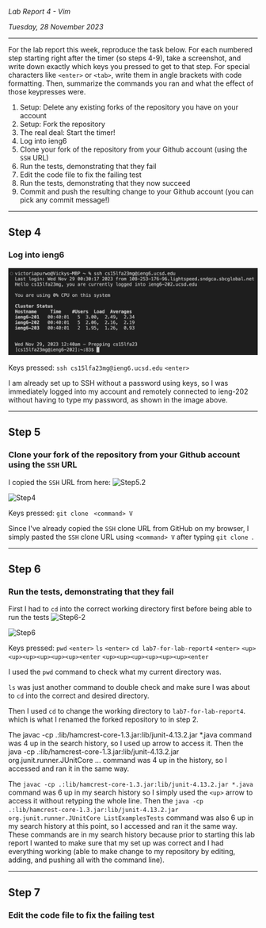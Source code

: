 *Lab Report 4 - Vim*

*Tuesday, 28 November 2023*

---

For the lab report this week, reproduce the task below. For each numbered step starting right after the timer (so steps 4-9), take a screenshot, and write down exactly which keys you pressed to get to that step. For special characters like ```<enter>``` or ```<tab>```, write them in angle brackets with code formatting. Then, summarize the commands you ran and what the effect of those keypresses were.

1. Setup: Delete any existing forks of the repository you have on your account
2. Setup: Fork the repository
3. The real deal: Start the timer!
4. Log into ieng6
5. Clone your fork of the repository from your Github account (using the ```SSH``` URL)
6. Run the tests, demonstrating that they fail
7. Edit the code file to fix the failing test
8. Run the tests, demonstrating that they now succeed
9. Commit and push the resulting change to your Github account (you can pick any commit message!)

---

## Step 4
### Log into ieng6

![Step4](step4.png)

Keys pressed:
```ssh cs15lfa23mg@ieng6.ucsd.edu```
```<enter>```

I am already set up to SSH without a password using keys, so I was immediately logged into my account and remotely connected to ieng-202 without having to type my password, as shown in the image above.

---

## Step 5
### Clone your fork of the repository from your Github account using the ```SSH``` URL

I copied the ```SSH``` URL from here:
![Step5.2](step5-2.png)

![Step4](step5.png)

Keys pressed:
```git clone ```
```<command> V```

Since I've already copied the ```SSH``` clone URL from GitHub on my browser, I simply pasted the ```SSH``` clone URL using ```<command> V``` after typing ```git clone ```.

---

## Step 6
### Run the tests, demonstrating that they fail

First I had to ```cd``` into the correct working directory first before being able to run the tests
![Step6-2](step6-2.png)

![Step6](step6.png)

Keys pressed:
```pwd```
```<enter>```
```ls```
```<enter>```
```cd lab7-for-lab-report4```
```<enter>```
```<up><up><up><up><up><up><enter```
```<up><up><up><up><up><up><enter```

I used the ```pwd``` command to check what my current directory was.

```ls``` was just another command to double check and make sure I was about to ```cd``` into the correct and desired directory.

Then I used ```cd``` to change the working directory to ```lab7-for-lab-report4```. which is what I renamed the forked repository to in step 2.

The javac -cp .:lib/hamcrest-core-1.3.jar:lib/junit-4.13.2.jar *.java command was 4 up in the search history, so I used up arrow to access it. Then the java -cp .:lib/hamcrest-core-1.3.jar:lib/junit-4.13.2.jar org.junit.runner.JUnitCore ... command was 4 up in the history, so I accessed and ran it in the same way.

The ```javac -cp .:lib/hamcrest-core-1.3.jar:lib/junit-4.13.2.jar *.java``` command was 6 up in my search history so I simply used the ```<up>``` arrow to access it without retyping the whole line. Then the ```java -cp .:lib/hamcrest-core-1.3.jar:lib/junit-4.13.2.jar org.junit.runner.JUnitCore ListExamplesTests``` command was also 6 up in my search history at this point, so I accessed and ran it the same way. These commands are in my search history because prior to starting this lab report I wanted to make sure that my set up was correct and I had everything working (able to make change to my repository by editing, adding, and pushing all with the command line).

---

## Step 7
### Edit the code file to fix the failing test
